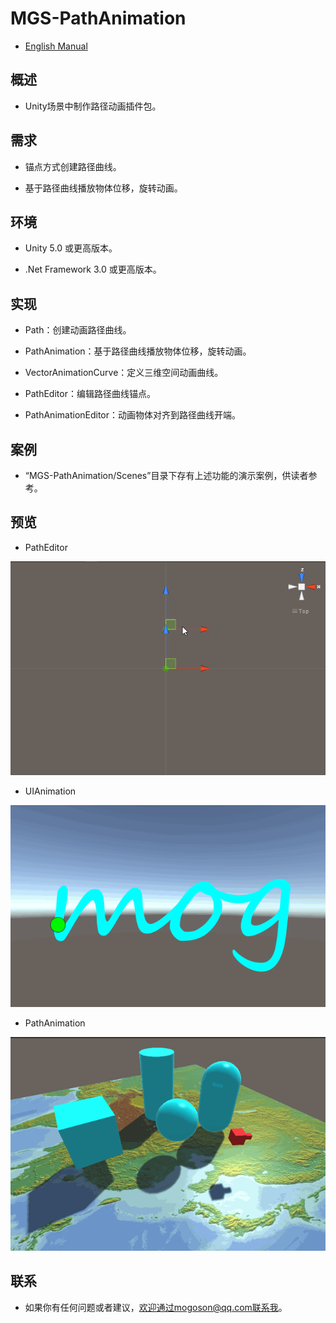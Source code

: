 # MGS-PathAnimation

- [English Manual](./README.md)



## 概述

- Unity场景中制作路径动画插件包。



## 需求

- 锚点方式创建路径曲线。

- 基于路径曲线播放物体位移，旋转动画。



## 环境

- Unity 5.0 或更高版本。

- .Net Framework 3.0 或更高版本。



## 实现

- Path：创建动画路径曲线。

- PathAnimation：基于路径曲线播放物体位移，旋转动画。

- VectorAnimationCurve：定义三维空间动画曲线。

- PathEditor：编辑路径曲线锚点。

- PathAnimationEditor：动画物体对齐到路径曲线开端。



## 案例

- “MGS-PathAnimation/Scenes”目录下存有上述功能的演示案例，供读者参考。



## 预览
- PathEditor



![PathEditor](./Attachments/README_Image/PathEditor.gif)



- UIAnimation

![UIAnimation](./Attachments/README_Image/UIAnimation.gif)



- PathAnimation

![PathAnimation](./Attachments/README_Image/PathAnimation.gif)



## 联系

- 如果你有任何问题或者建议，欢迎通过mogoson@qq.com联系我。
